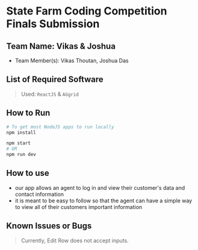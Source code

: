 # State Farm Coding Competition Finals Submission


## Team Name: Vikas & Joshua

* Team Member(s): Vikas Thoutan, Joshua Das

## List of Required Software

>  Used: `ReactJS` & `AGgrid`



## How to Run

```sh
# To get most NodeJS apps to run locally
npm install

npm start
# OR
npm run dev
```
## How to use
* our app allows an agent to log in and view their customer's data and contact information
* it is meant to be easy to follow so that the agent can have a simple way to view all of their customers important information

## Known Issues or Bugs

> Currently, Edit Row does not accept inputs.
